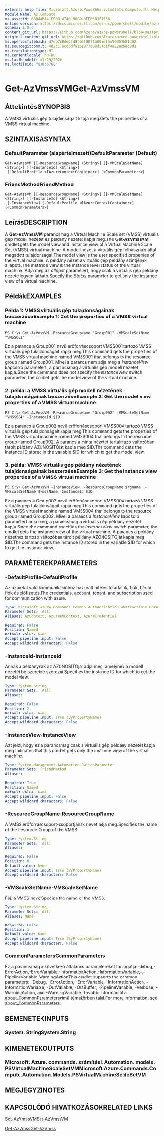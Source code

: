 ```yaml
---
external help file: Microsoft.Azure.PowerShell.Cmdlets.Compute.dll-Help.xml
Module Name: Az.Compute
ms.assetid: 63D48BA4-EE80-4740-90B9-0EE05B3F6536
online version: https://docs.microsoft.com/en-us/powershell/module/az.compute/get-azvmssvm
schema: 2.0.0
content_git_url: https://github.com/Azure/azure-powershell/blob/master/src/Compute/Compute/help/Get-AzVmssVM.md
original_content_git_url: https://github.com/Azure/azure-powershell/blob/master/src/Compute/Compute/help/Get-AzVmssVM.md
ms.openlocfilehash: d7eb7d8dd6fd8bb9f9071a00aef6a90057b81d02
ms.sourcegitcommit: 4d2c178cd6df9151877b08d54c1f4a228dbec9d1
ms.translationtype: MT
ms.contentlocale: hu-HU
ms.lasthandoff: 01/29/2020
ms.locfileid: "93836768"
---
```

# <span data-ttu-id="dd674-101">Get-AzVmssVM</span><span class="sxs-lookup"><span data-stu-id="dd674-101">Get-AzVmssVM</span></span>

## <span data-ttu-id="dd674-102">Áttekintés</span><span class="sxs-lookup"><span data-stu-id="dd674-102">SYNOPSIS</span></span>
<span data-ttu-id="dd674-103">A VMSS virtuális gép tulajdonságait kapja meg.</span><span class="sxs-lookup"><span data-stu-id="dd674-103">Gets the properties of a VMSS virtual machine.</span></span>

## <span data-ttu-id="dd674-104">SZINTAXISA</span><span class="sxs-lookup"><span data-stu-id="dd674-104">SYNTAX</span></span>

### <span data-ttu-id="dd674-105">DefaultParameter (alapértelmezett)</span><span class="sxs-lookup"><span data-stu-id="dd674-105">DefaultParameter (Default)</span></span>
```
Get-AzVmssVM [[-ResourceGroupName] <String>] [[-VMScaleSetName] <String>] [[-InstanceId] <String>]
 [-DefaultProfile <IAzureContextContainer>] [<CommonParameters>]
```

### <span data-ttu-id="dd674-106">FriendMethod</span><span class="sxs-lookup"><span data-stu-id="dd674-106">FriendMethod</span></span>
```
Get-AzVmssVM [[-ResourceGroupName] <String>] [[-VMScaleSetName] <String>] [[-InstanceId] <String>]
 [-InstanceView] [-DefaultProfile <IAzureContextContainer>] [<CommonParameters>]
```

## <span data-ttu-id="dd674-107">Leírás</span><span class="sxs-lookup"><span data-stu-id="dd674-107">DESCRIPTION</span></span>
<span data-ttu-id="dd674-108">A **Get-AzVmssVM** parancsmag a Virtual Machine Scale set (VMSS) virtuális gép modell nézetét és példány nézetét kapja meg.</span><span class="sxs-lookup"><span data-stu-id="dd674-108">The **Get-AzVmssVM** cmdlet gets the model view and instance view of a Virtual Machine Scale Set (VMSS) virtual machine.</span></span>
<span data-ttu-id="dd674-109">A modell nézet a virtuális gép felhasználó által megadott tulajdonságai.</span><span class="sxs-lookup"><span data-stu-id="dd674-109">The model view is the user specified properties of the virtual machine.</span></span>
<span data-ttu-id="dd674-110">A példány nézet a virtuális gép példány szintjének állapota.</span><span class="sxs-lookup"><span data-stu-id="dd674-110">The instance view is the instance level status of the virtual machine.</span></span>
<span data-ttu-id="dd674-111">Adja meg az *állapot* paramétert, hogy csak a virtuális gép példány nézete legyen látható.</span><span class="sxs-lookup"><span data-stu-id="dd674-111">Specify the *Status* parameter to get only the instance view of a virtual machine.</span></span>

## <span data-ttu-id="dd674-112">Példák</span><span class="sxs-lookup"><span data-stu-id="dd674-112">EXAMPLES</span></span>

### <span data-ttu-id="dd674-113">Példa 1: VMSS virtuális gép tulajdonságainak beszerzése</span><span class="sxs-lookup"><span data-stu-id="dd674-113">Example 1: Get the properties of a VMSS virtual machine</span></span>
```
PS C:\> Get-AzVmssVM -ResourceGroupName "Group001" -VMScaleSetName "VMSS001"
```

<span data-ttu-id="dd674-114">Ez a parancs a Group001 nevű erőforráscsoport VMSS001 tartozó VMSS virtuális gép tulajdonságait kapja meg.</span><span class="sxs-lookup"><span data-stu-id="dd674-114">This command gets the properties of the VMSS virtual machine named VMSS001 that belongs to the resource group named Group001.</span></span>
<span data-ttu-id="dd674-115">Mivel a parancs nem adja meg a *InstanceView* kapcsoló paramétert, a parancsmag a virtuális gép modell nézetét kapja.</span><span class="sxs-lookup"><span data-stu-id="dd674-115">Since the command does not specify the *InstanceView* switch parameter, the cmdlet gets the model view of the virtual machine.</span></span>

### <span data-ttu-id="dd674-116">2. példa: a VMSS virtuális gép modell nézetének tulajdonságainak beszerzése</span><span class="sxs-lookup"><span data-stu-id="dd674-116">Example 2: Get the model view properties of a VMSS virtual machine</span></span>
```
PS C:\> Get-AzVmssVM -ResourceGroupName "Group002" -VMScaleSetName "VMSS004" -InstanceId $ID
```

<span data-ttu-id="dd674-117">Ez a parancs a Group002 nevű erőforráscsoport VMSS004 tartozó VMSS virtuális gép tulajdonságait kapja meg.</span><span class="sxs-lookup"><span data-stu-id="dd674-117">This command gets the properties of the VMSS virtual machine named VMSS004 that belongs to the resource group named Group002.</span></span>
<span data-ttu-id="dd674-118">A parancs a minta nézetet tartalmazó változóban tárolt példány AZONOSÍTÓját kapja meg $ID.</span><span class="sxs-lookup"><span data-stu-id="dd674-118">The command gets the instance ID stored in the variable $ID for which to get the model view.</span></span>

### <span data-ttu-id="dd674-119">3. példa: VMSS virtuális gép példány nézetének tulajdonságainak beszerzése</span><span class="sxs-lookup"><span data-stu-id="dd674-119">Example 3: Get the instance view properties of a VMSS virtual machine</span></span>
```
PS C:\> Get-AzVmssVM -InstanceView  -ResourceGroupName $rgname  -VMScaleSetName $vmssName -InstanceId $ID
```

<span data-ttu-id="dd674-120">Ez a parancs a Group002 nevű erőforráscsoport VMSS004 tartozó VMSS virtuális gép tulajdonságait kapja meg.</span><span class="sxs-lookup"><span data-stu-id="dd674-120">This command gets the properties of the VMSS virtual machine named VMSS004 that belongs to the resource group named Group002.</span></span>
<span data-ttu-id="dd674-121">Mivel a parancs a *InstanceView* kapcsoló paramétert adja meg, a parancsmag a virtuális gép példány nézetét kapja.</span><span class="sxs-lookup"><span data-stu-id="dd674-121">Since the command specifies the *InstanceView* switch parameter, the cmdlet gets the instance view of the virtual machine.</span></span>
<span data-ttu-id="dd674-122">A parancs a példány nézethez tartozó változóban tárolt példány AZONOSÍTÓját kapja meg $ID.</span><span class="sxs-lookup"><span data-stu-id="dd674-122">The command gets the instance ID stored in the variable $ID for which to get the instance view.</span></span>

## <span data-ttu-id="dd674-123">PARAMÉTEREK</span><span class="sxs-lookup"><span data-stu-id="dd674-123">PARAMETERS</span></span>

### <span data-ttu-id="dd674-124">-DefaultProfile</span><span class="sxs-lookup"><span data-stu-id="dd674-124">-DefaultProfile</span></span>
<span data-ttu-id="dd674-125">Az azuretal való kommunikációhoz használt hitelesítő adatok, fiók, bérlői fiók és előfizetés.</span><span class="sxs-lookup"><span data-stu-id="dd674-125">The credentials, account, tenant, and subscription used for communication with azure.</span></span>

```yaml
Type: Microsoft.Azure.Commands.Common.Authentication.Abstractions.Core.IAzureContextContainer
Parameter Sets: (All)
Aliases: AzContext, AzureRmContext, AzureCredential

Required: False
Position: Named
Default value: None
Accept pipeline input: False
Accept wildcard characters: False
```

### <span data-ttu-id="dd674-126">-InstanceId</span><span class="sxs-lookup"><span data-stu-id="dd674-126">-InstanceId</span></span>
<span data-ttu-id="dd674-127">Annak a példánynak az AZONOSÍTÓját adja meg, amelynek a modell nézetét be szeretné szerezni.</span><span class="sxs-lookup"><span data-stu-id="dd674-127">Specifies the instance ID for which to get the model view.</span></span>

```yaml
Type: System.String
Parameter Sets: (All)
Aliases:

Required: False
Position: 2
Default value: None
Accept pipeline input: True (ByPropertyName)
Accept wildcard characters: False
```

### <span data-ttu-id="dd674-128">-InstanceView</span><span class="sxs-lookup"><span data-stu-id="dd674-128">-InstanceView</span></span>
<span data-ttu-id="dd674-129">Azt jelzi, hogy ez a parancsmag csak a virtuális gép példány nézetét kapja meg.</span><span class="sxs-lookup"><span data-stu-id="dd674-129">Indicates that this cmdlet gets only the instance view of the virtual machine.</span></span>

```yaml
Type: System.Management.Automation.SwitchParameter
Parameter Sets: FriendMethod
Aliases:

Required: True
Position: Named
Default value: None
Accept pipeline input: False
Accept wildcard characters: False
```

### <span data-ttu-id="dd674-130">-ResourceGroupName</span><span class="sxs-lookup"><span data-stu-id="dd674-130">-ResourceGroupName</span></span>
<span data-ttu-id="dd674-131">A VMSS erőforráscsoport-csoportjának nevét adja meg.</span><span class="sxs-lookup"><span data-stu-id="dd674-131">Specifies the name of the Resource Group of the VMSS.</span></span>

```yaml
Type: System.String
Parameter Sets: (All)
Aliases:

Required: False
Position: 0
Default value: None
Accept pipeline input: True (ByPropertyName)
Accept wildcard characters: False
```

### <span data-ttu-id="dd674-132">-VMScaleSetName</span><span class="sxs-lookup"><span data-stu-id="dd674-132">-VMScaleSetName</span></span>
<span data-ttu-id="dd674-133">Faj: a VMSS neve.</span><span class="sxs-lookup"><span data-stu-id="dd674-133">Species the name of the VMSS.</span></span>

```yaml
Type: System.String
Parameter Sets: (All)
Aliases: Name

Required: False
Position: 1
Default value: None
Accept pipeline input: True (ByPropertyName)
Accept wildcard characters: False
```

### <span data-ttu-id="dd674-134">CommonParameters</span><span class="sxs-lookup"><span data-stu-id="dd674-134">CommonParameters</span></span>
<span data-ttu-id="dd674-135">Ez a parancsmag a következő általános paramétereket támogatja:-debug,-ErrorAction,-ErrorVariable,-InformationAction,-InformationVariable,-,-PipelineVariable-WarningAction</span><span class="sxs-lookup"><span data-stu-id="dd674-135">This cmdlet supports the common parameters: -Debug, -ErrorAction, -ErrorVariable, -InformationAction, -InformationVariable, -OutVariable, -OutBuffer, -PipelineVariable, -Verbose, -WarningAction, and -WarningVariable.</span></span> <span data-ttu-id="dd674-136">További információt a [about_CommonParameters](https://go.microsoft.com/fwlink/?LinkID=113216)című témakörben talál.</span><span class="sxs-lookup"><span data-stu-id="dd674-136">For more information, see [about_CommonParameters](https://go.microsoft.com/fwlink/?LinkID=113216).</span></span>

## <span data-ttu-id="dd674-137">BEMENETEK</span><span class="sxs-lookup"><span data-stu-id="dd674-137">INPUTS</span></span>

### <span data-ttu-id="dd674-138">System. String</span><span class="sxs-lookup"><span data-stu-id="dd674-138">System.String</span></span>

## <span data-ttu-id="dd674-139">KIMENETEK</span><span class="sxs-lookup"><span data-stu-id="dd674-139">OUTPUTS</span></span>

### <span data-ttu-id="dd674-140">Microsoft. Azure. commands. számítási. Automation. models. PSVirtualMachineScaleSetVM</span><span class="sxs-lookup"><span data-stu-id="dd674-140">Microsoft.Azure.Commands.Compute.Automation.Models.PSVirtualMachineScaleSetVM</span></span>

## <span data-ttu-id="dd674-141">MEGJEGYZI</span><span class="sxs-lookup"><span data-stu-id="dd674-141">NOTES</span></span>

## <span data-ttu-id="dd674-142">KAPCSOLÓDÓ HIVATKOZÁSOK</span><span class="sxs-lookup"><span data-stu-id="dd674-142">RELATED LINKS</span></span>

[<span data-ttu-id="dd674-143">Set-AzVmssVM</span><span class="sxs-lookup"><span data-stu-id="dd674-143">Set-AzVmssVM</span></span>](./Set-AzVmssVM.md)

[<span data-ttu-id="dd674-144">Get-AzVmss</span><span class="sxs-lookup"><span data-stu-id="dd674-144">Get-AzVmss</span></span>](./Get-AzVmss.md)


